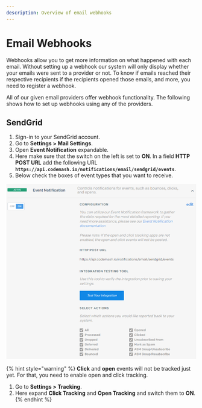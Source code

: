 ```yaml
---
description: Overview of email webhooks
---
```


# Email Webhooks

Webhooks allow you to get more information on what happened with each email. Without setting up a webhook our system will only display whether your emails were sent to a provider or not. To know if emails reached their respective recipients if the recipients opened those emails, and more, you need to register a webhook.

All of our given email providers offer webhook functionality. The following shows how to set up webhooks using any of the providers.

## SendGrid

1. Sign-in to your SendGrid account.
2. Go to **Settings &gt; Mail Settings**.
3. Open **Event Notification** expandable.
4. Here make sure that the switch on the left is set to **ON**. In a field **HTTP POST URL** add the following URL **`https://api.codemash.io/notifications/email/sendgrid/events`**.
5. Below check the boxes of event types that you want to receive.

![SendGrid event notification setup](../../.gitbook/assets/sendgrid_webhooks.png)

{% hint style="warning" %}
**Click** and **open** events will not be tracked just yet. For that, you need to enable open and click tracking.

1. Go to **Settings &gt; Tracking**.
2. Here expand **Click Tracking** and **Open Tracking** and switch them to **ON**.
{% endhint %}

